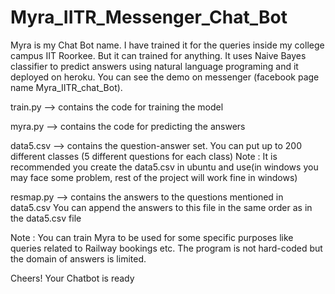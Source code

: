 # Myra_IITR_Messenger_Chat_Bot

Myra is my Chat Bot name. I have trained it for the queries inside my college campus IIT Roorkee. But it can trained for anything.
It uses Naive Bayes classifier to predict answers using natural language programing and it deployed on heroku.
You can see the demo on messenger (facebook page name Myra_IITR_chat_Bot).

train.py --> contains the code for training the model

myra.py --> contains the code for predicting the answers

data5.csv --> contains the question-answer set.
You can put up to 200 different classes (5 different questions for each class)
Note : It is recommended you create the data5.csv in ubuntu and use(in windows you may face some problem, rest of the project will work fine in windows)

resmap.py --> contains the answers to the questions mentioned in data5.csv
You can append the answers to this file in the same order as in the data5.csv file

Note : You can train Myra to be used for some specific purposes like queries related to Railway bookings etc. The program is not hard-coded but the domain of answers is limited.

Cheers! Your Chatbot is ready
